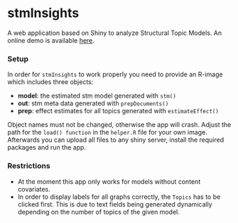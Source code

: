 # stmInsights
A web application based on Shiny to analyze Structural Topic Models. An online demo is available [here](http://pathways.polsys.uni-bamberg.de:443/stmInsights).

### Setup

In order for ```stmInsights``` to work properly you need to provide an R-image which includes three objects:

- **model**: the estimated stm model generated with ```stm()```
- **out**: stm meta data generated with ```prepDocuments()```
- **prep**: effect estimates for all topics generated with ```estimateEffect()```

Object names must not be changed, otherwise the app will crash. Adjust the path for the ```load() function``` in the ```helper.R``` file for your own image. 
Afterwards you can upload all files to any shiny server, install the required packages and run the app.

### Restrictions

- At the moment this app only works for models without content covariates.
- In order to display labels for all graphs correctly, the ``Topics`` has to be clicked first. This is due to text fields being generated dynamically depending on the number of topics of the given model.
